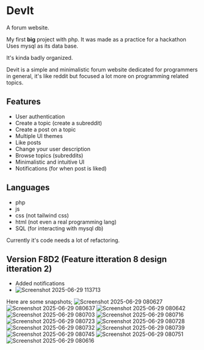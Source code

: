# DevIt
A forum website.

My first **big** project with php.
It was made as a practice for a hackathon
Uses mysql as its data base.

It's kinda badly organized.

Devit is a simple and minimalistic forum website dedicated for programmers in general, 
it's like reddit but focused a lot more on programming related topics.

## Features

- User authentication  
- Create a topic (create a subreddit)  
- Create a post on a topic  
- Multiple UI themes  
- Like posts  
- Change your user description  
- Browse topics (subreddits)
- Minimalistic and intuitive UI
- Notifications (for when post is liked)

## Languages
 - php
 - js
 - css (not tailwind css)
 - html (not even a real programming lang)
 - SQL (for interacting with mysql db)

Currently it's code needs a lot of refactoring.

## Version F8D2 (Feature itteration 8 design itteration 2)
 - Added notifications
 - ![Screenshot 2025-06-29 113713](https://github.com/user-attachments/assets/9e500f29-1f33-46d6-a6ad-4a2fd2fc5a73)


Here are some snapshots;
![Screenshot 2025-06-29 080627](https://github.com/user-attachments/assets/d5eeac6a-3868-4b96-9c4b-2ceb1bdc43f8)
![Screenshot 2025-06-29 080637](https://github.com/user-attachments/assets/10953dc3-a088-4ffd-9c52-b31a3d206150)
![Screenshot 2025-06-29 080642](https://github.com/user-attachments/assets/0a2a3465-a73f-4588-9fbd-efd6500362b6)
![Screenshot 2025-06-29 080703](https://github.com/user-attachments/assets/f902c1b6-0477-46c2-8b60-b35771cdc875)
![Screenshot 2025-06-29 080716](https://github.com/user-attachments/assets/ce7032c2-1e8f-4f1d-b6a5-ae6f05574ff4)
![Screenshot 2025-06-29 080723](https://github.com/user-attachments/assets/fd8c01ad-ea5d-40f2-b88a-a5b0b787bc36)
![Screenshot 2025-06-29 080728](https://github.com/user-attachments/assets/5488271a-610c-433b-9953-7a3d36e75649)
![Screenshot 2025-06-29 080732](https://github.com/user-attachments/assets/aeb7baf9-4a09-410e-b2d7-a8e7f4f4834c)
![Screenshot 2025-06-29 080739](https://github.com/user-attachments/assets/015b023e-39a0-4b0e-a90f-231d93bee1da)
![Screenshot 2025-06-29 080745](https://github.com/user-attachments/assets/7d4c174b-2bb6-4977-af71-1bdf7cdb48b0)
![Screenshot 2025-06-29 080751](https://github.com/user-attachments/assets/5f37245f-d138-46b5-865d-2238f2d018b2)
![Screenshot 2025-06-29 080616](https://github.com/user-attachments/assets/1137d915-dd66-4755-b7cb-414640fb0ff1)



